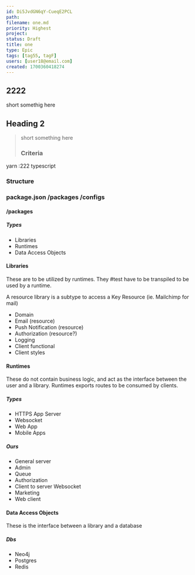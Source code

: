 ```yaml
---
id: Di5JvdGN6qY-CueqE2PCL
path: 
filename: one.md
priority: Highest
project: 
status: Draft
title: one
type: Epic
tags: [tag55, tagF]
users: [user18@email.com]
created: 1700360418274
---
```

<!-- GENERATED WITH GITDOWN; DO NOT CHANGE -->

## 2222

short somethig here

## Heading 2

> short something here
> 
> ### Criteria

yarn :222 typescript

### Structure

### package.json /packages /configs

#### /packages

##### Types

* Libraries
* Runtimes
* Data Access Objects

#### Libraries

These are to be utilized by runtimes. They #test have to be transpiled to be used by a runtime.

A resource library is a subtype to access a Key Resource (ie. Mailchimp for mail)

* Domain
* Email (resource)
* Push Notification (resource)
* Authorization (resource?)
* Logging
* Client functional
* Client styles

#### Runtimes

These do not contain business logic, and act as the interface between the user and a library. Runtimes exports routes to be consumed by clients.

##### Types

* HTTPS App Server
* Websocket
* Web App
* Mobile Apps

##### Ours

* General server
* Admin
* Queue
* Authorization
* Client to server Websocket
* Marketing
* Web client

#### Data Access Objects

These is the interface between a library and a database

##### Dbs

* Neo4j
* Postgres
* Redis